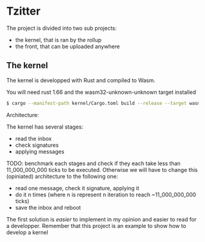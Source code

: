 # Tzitter

The project is divided into two sub projects:
 - the kernel, that is ran by the rollup
 - the front, that can be uploaded anywhere


## The kernel



The kernel is developped with Rust and compiled to Wasm.

You will need rust 1.66 and the wasm32-unknown-unknown target installed

```bash
$ cargo --manifest-path kernel/Cargo.toml build --release --target wasm32-unknown-unknown
```

Architecture:

The kernel has several stages:
 - read the inbox
 - check signatures
 - applying messages

TODO: benchmark each stages and check if they each take less than 11_000_000_000 ticks to be executed. Otherwise we will have to change this (opiniated) architecture to the following one:
 - read one message, check it signature, applying it
 - do it n times (where n is represent n iteration to reach ~11_000_000_000 ticks)
 - save the inbox and reboot

The first solution is _easier_ to implement in my opinion and easier to read for a developper. Remember that this project is an example to show how to develop a kernel